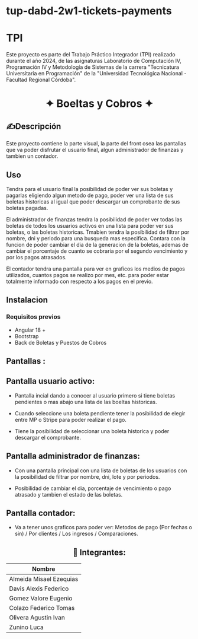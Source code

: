 # tup-dabd-2w1-tickets-payments
# TPI

Este proyecto es parte del Trabajo Práctico Integrador (TPI) realizado durante el año 2024, de las asignaturas Laboratorio de Computación IV, Programación IV y Metodología de Sistemas de la carrera "Tecnicatura Universitaria en Programación" de la "Universidad Tecnológica Nacional - Facultad Regional Córdoba".

<div> 
  <h1 align="center">
     ✦ Boeltas y Cobros ✦
  </h1>
</div>


## ✍Descripción

Este proyecto contiene la parte visual, la parte del front osea las pantallas que va poder disfrutar el usuario final, algun administrador de finanzas y tambien un contador.

## Uso

Tendra para el usuario final la posibilidad de poder ver sus boletas y pagarlas eligiendo algun metodo de pago, poder ver una lista de sus boletas historicas al igual que poder descargar un comprobante de sus boletas pagadas.

El administrador de finanzas tendra la posibilidad de poder ver todas las boletas de todos los usuarios activos en una lista para poder ver sus boletas, o las boletas historicas. Tmabien tendra la posibilidad de filtrar por nombre, dni y periodo para una busqueda mas especifica. Contara con la funcion de poder cambiar el dia de la generacion de la boletas, ademas de cambiar el porcentaje de cuanto se cobraria por el segundo vencimiento y por los pagos atrasados.

El contador tendra una pantalla para ver en graficos los medios de pagos utilizados, cuantos pagos se realizo por mes, etc. para poder estar totalmente informado con respecto a los pagos en el previo.

## Instalacion

### Requisitos previos

- Angular 18 +
- Bootstrap
- Back de Boletas y Puestos de Cobros


## Pantallas :

## Pantalla usuario activo:
- Pantalla incial dando a conocer al usuario primero si tiene boletas pendientes o mas abajo una lista de las boeltas historicas.

- Cuando seleccione una boleta pendiente tener la posibilidad de elegir entre MP o Stripe para poder realizar el pago.

- Tiene la posibilidad de seleccionar una boleta historica y poder descargar el comprobante.

## Pantalla administrador de finanzas:
- Con una pantalla principal con una lista de boletas de los usuarios con la posibilidad de filtrar por nombre, dni, lote y por periodos.
  
- Posibilidad de cambiar el dia, porcentaje de vencimiento o pago atrasado y tambien el estado de las boletas.

## Pantalla contador:
- Va a tener unos graficos para poder ver: Metodos de pago (Por fechas o sin) / Por clientes / Los ingresos / Comparaciones.
  


<div align="center">
    <h2>👥 Integrantes:</h2>

| Nombre                      |
| --------------------------- |
| Almeida Misael Ezequias     |
| Davis Alexis Federico       |
| Gomez Valore Eugenio        |
| Colazo Federico Tomas       |
| Olivera Agustin Ivan        |
| Zunino Luca                 |

</div>
